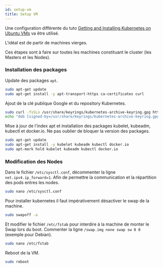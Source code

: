 ```yaml
---
id: setup-vm
title: Setup VM
---
```


Une configuration différente du tuto [Getting and Installing Kubernetes on Ubuntu VMs](../Kubernetes/1_install_&_configuration/1_install_VM.md) va être utilisé.

L'idéal est de partir de machines vierges.

Ces étapes sont à faire sur toutes les machines constituant le cluster (les Masters et les Nodes).

### Installation des packages

Update des packages <code>apt</code>.
```bash
sudo apt-get update
sudo apt-get install -y apt-transport-https ca-certificates curl
```

Ajout de la clé publique Google et du repository Kubernetes.
```bash
sudo curl -fsSLo /usr/share/keyrings/kubernetes-archive-keyring.gpg https://packages.cloud.google.com/apt/doc/apt-key.gpg
echo "deb [signed-by=/usr/share/keyrings/kubernetes-archive-keyring.gpg] https://apt.kubernetes.io/ kubernetes-xenial main" | sudo tee /etc/apt/sources.list.d/kubernetes.list
```

Mise à jour de l'index apt et installation des packages kubelet, kubeadm, kubectl et docker.io.
Ne pas oublier de bloquer la version des packages.
```bash
sudo apt-get update
sudo apt-get install -y kubelet kubeadm kubectl docker.io
sudo apt-mark hold kubelet kubeadm kubectl docker.io
```

### Modification des Nodes

Dans le fichier <code>/etc/sysctl.conf</code>, décommenter la ligne <code>net.ipv4.ip_forward=1</code>. Afin de permettre la communication et la répartition des pods entres les nodes.
```bash
sudo nano /etc/sysctl.conf
```

Pour installer kubernetes il faut impérativement désactiver le swap de la machine.
```bash
sudo swapoff -a
```

Et modifier le fichier <code>/etc/fstab</code> pour interdire à la machine de monter le Swap lors du boot.
Commenter la ligne <code>/swap.img     none    swap    sw      0       0</code> (exemple pour Debian).
```bash
sudo nano /etc/fstab
```

Reboot de la VM.
```bash
sudo reboot
```